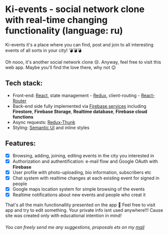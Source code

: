 # Ki-events - social network clone with real-time changing functionality (language: ru)

Ki-events it's a place where you can find, post and join to all interesting events of all sorts in your city! 💣💣💣

Oh nooo, it's another social network clone 😒. Anyway, feel free to visit this web app. Maybe you'll find the love there, why not 😉

## Tech stack:
* Front-end: [React](https://reactjs.org), state management - [Redux](https://redux.js.org), client-routing - [React-Router](https://reacttraining.com/react-router)
* Back-end side fully implemented via [Firebase services](https://firebase.google.com) including **Firestore**, **Firebase Storage**, **Realtime database**, **Firebase cloud functions**
* Async requests: [Redux-Thunk](https://github.com/reduxjs/redux-thunk)
* Styling: [Semantic UI](https://semantic-ui.com) and inline styles

## Features: 
- [x] Browsing, adding, joining, editing events in the city you interested in
- [x] Authorization and authentification: e-mail flow and Google OAuth with **Firebase**
- [x] User profile with photo-uploading, bio information, subscribers etc
- [x] Chat system with realtime changes at each existing event for signed in people
- [x] Google maps location system for simple browsing of the events
- [x] Realtime notifications about new events and people who creat it

That's all the main functionallity presented on the app 🤘 Feel free to visit app and try to edit something. Your private info isnt used anywhere!!! Cause site was created only with educational intention in mind!


###### You can  freely send me any suggestions, proposals ets on my <a href="mailto:dimasmakouz@gmail.com" target="blank">mail</a>
